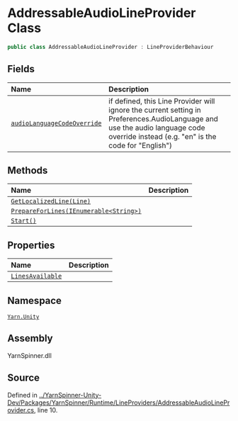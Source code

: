 <!-- This file was generated by a tool. Do not edit this file by hand. -->

# AddressableAudioLineProvider Class


```csharp
public class AddressableAudioLineProvider : LineProviderBehaviour
```



## Fields
|Name|Description|
|:---|:---|
|[`audioLanguageCodeOverride`](/api/csharp/yarn.unity/addressableaudiolineprovider.audiolanguagecodeoverride.md)|if defined, this Line Provider will ignore the current setting in Preferences.AudioLanguage and use the audio language code override instead (e.g. "en" is the code for "English")|
## Methods
|Name|Description|
|:---|:---|
|[`GetLocalizedLine(Line)`](/api/csharp/yarn.unity/addressableaudiolineprovider.getlocalizedline-line-.md)||
|[`PrepareForLines(IEnumerable<String>)`](/api/csharp/yarn.unity/addressableaudiolineprovider.prepareforlines-ienumerable-system.string--.md)||
|[`Start()`](/api/csharp/yarn.unity/addressableaudiolineprovider.start.md)||
## Properties
|Name|Description|
|:---|:---|
|[`LinesAvailable`](/api/csharp/yarn.unity/addressableaudiolineprovider.linesavailable.md)||
## Namespace
[`Yarn.Unity`](/api/csharp/yarn.unity/README.md)

## Assembly
YarnSpinner.dll

## Source
Defined in [../YarnSpinner-Unity-Dev/Packages/YarnSpinner/Runtime/LineProviders/AddressableAudioLineProvider.cs](https://github.com/YarnSpinnerTool/YarnSpinner-Unity//blob/develop/Runtime/LineProviders/AddressableAudioLineProvider.cs#L10), line 10.
